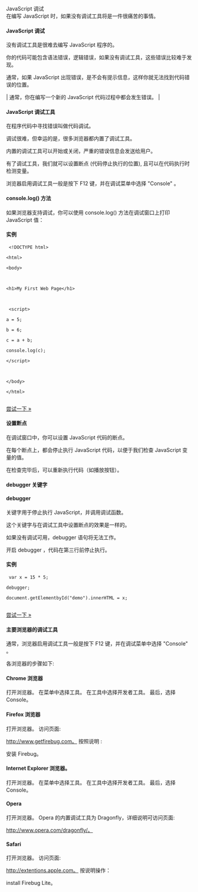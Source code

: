  JavaScript 调试  
在编写 JavaScript 时，如果没有调试工具将是一件很痛苦的事情。

 

#### JavaScript 调试

 没有调试工具是很难去编写 JavaScript 程序的。

 你的代码可能包含语法错误，逻辑错误，如果没有调试工具，这些错误比较难于发现。

 通常，如果 JavaScript 出现错误，是不会有提示信息，这样你就无法找到代码错误的位置。

  

 

|   通常，你在编写一个新的 JavaScript 代码过程中都会发生错误。 |



#### JavaScript 调试工具

 在程序代码中寻找错误叫做代码调试。

 调试很难，但幸运的是，很多浏览器都内置了调试工具。

 内置的调试工具可以开始或关闭，严重的错误信息会发送给用户。

 有了调试工具，我们就可以设置断点 (代码停止执行的位置), 且可以在代码执行时检测变量。

 浏览器启用调试工具一般是按下 F12 键，并在调试菜单中选择 "Console" 。



 

#### console.log() 方法

 如果浏览器支持调试，你可以使用 console.log() 方法在调试窗口上打印 JavaScript 值：

  
#### 实例

 
```
 <!DOCTYPE html>

<html>

<body>



<h1>My First Web Page</h1>



 <script>

a = 5;

b = 6;

c = a + b;

console.log(c);

</script>



</body>

</html>


```
 

[尝试一下 »](http://www.w3cschool.cc/try/try.php?filename=tryjs_console) 

 



#### 设置断点

 在调试窗口中，你可以设置 JavaScript 代码的断点。

 在每个断点上，都会停止执行 JavaScript 代码，以便于我们检查 JavaScript 变量的值。

 在检查完毕后，可以重新执行代码（如播放按钮）。

 

#### debugger 关键字

 

#### debugger

 关键字用于停止执行 JavaScript，并调用调试函数。

 这个关键字与在调试工具中设置断点的效果是一样的。

 如果没有调试可用，debugger 语句将无法工作。

 开启 debugger ，代码在第三行前停止执行。

  
#### 实例

 
```
 var x = 15 * 5;

debugger;

document.getElementbyId("demo").innerHTML = x; 


```
 

[尝试一下 »](http://www.w3cschool.cc/try/try.php?filename=tryjs_debugger) 

 



#### 主要浏览器的调试工具

 通常，浏览器启用调试工具一般是按下 F12 键，并在调试菜单中选择 "Console" 。

 各浏览器的步骤如下:

 
#### Chrome 浏览器

 
打开浏览器。
 在菜单中选择工具。
 在工具中选择开发者工具。
 最后，选择 Console。
 

#### Firefox 浏览器

 
打开浏览器。
 访问页面: 

http://www.getfirebug.com。
 按照说明 :

安装 Firebug。
 

#### Internet Explorer 浏览器。

 
打开浏览器。
 在菜单中选择工具。
 在工具中选择开发者工具。
 最后，选择 Console。
 

#### Opera

 
打开浏览器。
 Opera 的内置调试工具为 Dragonfly，详细说明可访问页面:

http://www.opera.com/dragonfly/。
 

#### Safari

 
打开浏览器。
 访问页面:

http://extentions.apple.com。
 按说明操作：

install Firebug Lite。
 


